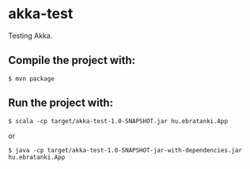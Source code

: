 akka-test
=========

Testing Akka.

Compile the project with:
------------------

    $ mvn package

Run the project with:
------------------

    $ scala -cp target/akka-test-1.0-SNAPSHOT.jar hu.ebratanki.App

or

    $ java -cp target/akka-test-1.0-SNAPSHOT-jar-with-dependencies.jar hu.ebratanki.App
